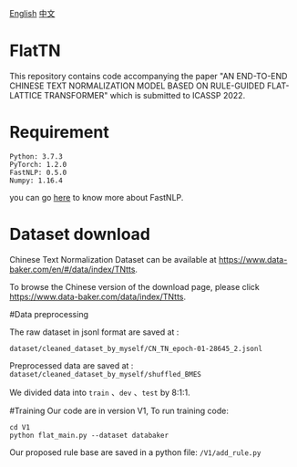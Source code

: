 [English](#Requirement)
[中文](#运行环境)

# FlatTN
This repository contains code accompanying the paper "AN END-TO-END CHINESE TEXT NORMALIZATION MODEL BASED ON RULE-GUIDED FLAT-LATTICE TRANSFORMER" which is submitted to ICASSP 2022.
# Requirement

```
Python: 3.7.3
PyTorch: 1.2.0
FastNLP: 0.5.0
Numpy: 1.16.4
```
you can go [here](https://fastnlp.readthedocs.io/zh/latest/) to know more about FastNLP.

# Dataset download
Chinese Text Normalization Dataset can be available at https://www.data-baker.com/en/#/data/index/TNtts.

To browse the Chinese version of the download page, please click https://www.data-baker.com/data/index/TNtts.

#Data preprocessing

The raw dataset in jsonl format are saved at : 
```
dataset/cleaned_dataset_by_myself/CN_TN_epoch-01-28645_2.jsonl
```

Preprocessed data are saved at : 
`dataset/cleaned_dataset_by_myself/shuffled_BMES`

We divided data into `train` 、`dev` 、`test` by 8:1:1.

#Training
Our code are in version V1, To run training code:
```
cd V1
python flat_main.py --dataset databaker
```
Our proposed rule base are saved in a python file: 
`/V1/add_rule.py`










